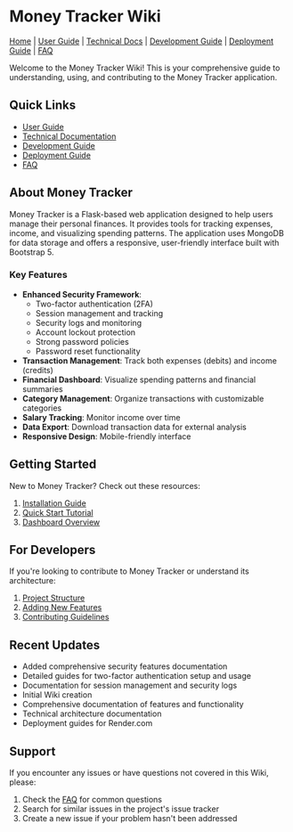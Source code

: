 # Money Tracker Wiki

[Home](index.md) | [User Guide](user-guide.md) | [Technical Docs](technical-docs.md) | [Development Guide](development-guide.md) | [Deployment Guide](deployment-guide.md) | [FAQ](faq.md)

Welcome to the Money Tracker Wiki! This is your comprehensive guide to understanding, using, and contributing to the Money Tracker application.

## Quick Links

- [User Guide](user-guide.md)
- [Technical Documentation](technical-docs.md)
- [Development Guide](development-guide.md)
- [Deployment Guide](deployment-guide.md)
- [FAQ](faq.md)

## About Money Tracker

Money Tracker is a Flask-based web application designed to help users manage their personal finances. It provides tools for tracking expenses, income, and visualizing spending patterns. The application uses MongoDB for data storage and offers a responsive, user-friendly interface built with Bootstrap 5.

### Key Features

- **Enhanced Security Framework**:
  - Two-factor authentication (2FA)
  - Session management and tracking
  - Security logs and monitoring
  - Account lockout protection
  - Strong password policies
  - Password reset functionality
- **Transaction Management**: Track both expenses (debits) and income (credits)
- **Financial Dashboard**: Visualize spending patterns and financial summaries
- **Category Management**: Organize transactions with customizable categories
- **Salary Tracking**: Monitor income over time
- **Data Export**: Download transaction data for external analysis
- **Responsive Design**: Mobile-friendly interface

## Getting Started

New to Money Tracker? Check out these resources:

1. [Installation Guide](user-guide.md#installation)
2. [Quick Start Tutorial](user-guide.md#getting-started)
3. [Dashboard Overview](user-guide.md#dashboard-overview)

## For Developers

If you're looking to contribute to Money Tracker or understand its architecture:

1. [Project Structure](development-guide.md#project-structure)
2. [Adding New Features](development-guide.md#adding-new-features)
3. [Contributing Guidelines](development-guide.md#contributing)

## Recent Updates

- Added comprehensive security features documentation
- Detailed guides for two-factor authentication setup and usage
- Documentation for session management and security logs
- Initial Wiki creation
- Comprehensive documentation of features and functionality
- Technical architecture documentation
- Deployment guides for Render.com

## Support

If you encounter any issues or have questions not covered in this Wiki, please:

1. Check the [FAQ](faq.md) for common questions
2. Search for similar issues in the project's issue tracker
3. Create a new issue if your problem hasn't been addressed
